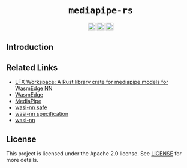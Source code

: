 <div align="center">
  <h1><code>mediapipe-rs</code></h1>
  <p>
    <a href="https://github.com/yanghaku/mediapipe-rs/actions?query=workflow%3ACI">
      <img src="https://github.com/yanghaku/mediapipe-rs/workflows/CI/badge.svg" alt="CI status" height="20"/>
    </a>
    <a href="https://crates.io/crates/mediapipe-rs">
      <img src="https://img.shields.io/crates/v/mediapipe-rs.svg" alt="crates.io status" height="20"/>
    </a>
    <a href="https://docs.rs/mediapipe-rs">
      <img src="https://img.shields.io/docsrs/mediapipe-rs" alt="doc.rs status" height="20"/>
    </a>
  </p>
</div>

## Introduction

## Related Links

- [LFX Workspace: A Rust library crate for mediapipe models for WasmEdge NN](https://github.com/WasmEdge/WasmEdge/issues/2355)
- [WasmEdge]
- [MediaPipe]
- [wasi-nn safe]
- [wasi-nn specification]
- [wasi-nn]

[wasi-nn]: https://github.com/bytecodealliance/wasi-nn

[wasi-nn specification]: https://github.com/WebAssembly/wasi-nn/

[wasi-nn safe]: https://github.com/yanghaku/wasi-nn-safe

[WasmEdge]: https://github.com/WasmEdge/WasmEdge

[MediaPipe]: https://github.com/google/mediapipe

## License

This project is licensed under the Apache 2.0 license. See [LICENSE] for more details.

[LICENSE]: LICENSE
